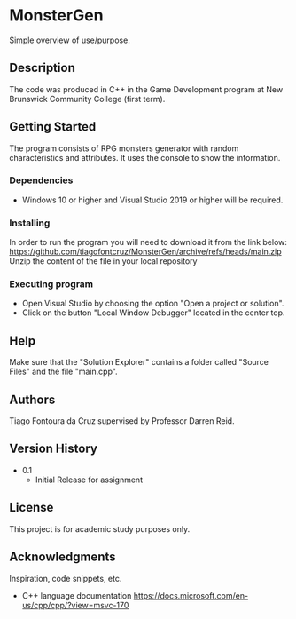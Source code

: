 # MonsterGen
Simple overview of use/purpose.

## Description

The code was produced in C++ in the Game Development program at New Brunswick Community College (first term).

## Getting Started

The program consists of RPG monsters generator with random characteristics and attributes. It uses the console to show the information.

### Dependencies

* Windows 10 or higher and Visual Studio 2019 or higher will be required.

### Installing

In order to run the program you will need to download it from the link below:
https://github.com/tiagofontcruz/MonsterGen/archive/refs/heads/main.zip
Unzip the content of the file in your local repository 

### Executing program

* Open Visual Studio by choosing the option "Open a project or solution".
* Click on the button "Local Window Debugger" located in the center top.

## Help

Make sure that the "Solution Explorer" contains a folder called "Source Files" and the file "main.cpp".

## Authors

Tiago Fontoura da Cruz supervised by Professor Darren Reid.

## Version History

* 0.1
    * Initial Release for assignment

## License

This project is for academic study purposes only.

## Acknowledgments

Inspiration, code snippets, etc.
* C++ language documentation
https://docs.microsoft.com/en-us/cpp/cpp/?view=msvc-170